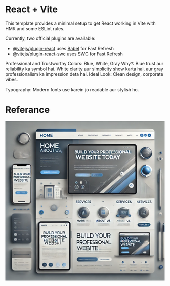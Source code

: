 # React + Vite

This template provides a minimal setup to get React working in Vite with HMR and some ESLint rules.

Currently, two official plugins are available:

- [@vitejs/plugin-react](https://github.com/vitejs/vite-plugin-react/blob/main/packages/plugin-react/README.md) uses [Babel](https://babeljs.io/) for Fast Refresh
- [@vitejs/plugin-react-swc](https://github.com/vitejs/vite-plugin-react-swc) uses [SWC](https://swc.rs/) for Fast Refresh

Professional and Trustworthy
Colors: Blue, White, Gray
Why?: Blue trust aur reliability ka symbol hai. White clarity aur simplicity show karta hai, aur gray professionalism ka impression deta hai.
Ideal Look: Clean design, corporate vibes.

Typography: Modern fonts use karein jo readable aur stylish ho.

# Referance
![alt text](image.png)